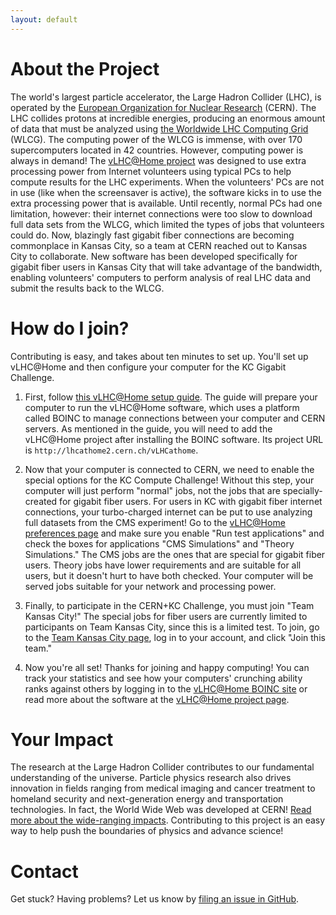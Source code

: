 ```yaml
---
layout: default
---
```


# About the Project
The world's largest particle accelerator, the Large Hadron Collider (LHC), is operated by the <a href="http://home.cern/about" target="_blank">European Organization for Nuclear Research</a> (CERN). The LHC collides protons at incredible energies, producing an enormous amount of data that must be analyzed using <a href="http://wlcg.web.cern.ch/" target="_blank">the Worldwide LHC Computing Grid</a> (WLCG). The computing power of the WLCG is immense, with over 170 supercomputers located in 42 countries. However, computing power is always in demand! The <a href="http://lhcathome.web.cern.ch/" target="_blank">vLHC@Home project</a> was designed to use extra processing power from Internet volunteers using typical PCs to help compute results for the LHC experiments. When the volunteers' PCs are not in use (like when the screensaver is active), the software kicks in to use the extra processing power that is available. Until recently, normal PCs had one limitation, however: their internet connections were too slow to download full data sets from the WLCG, which limited the types of jobs that volunteers could do. Now, blazingly fast gigabit fiber connections are becoming commonplace in Kansas City, so a team at CERN reached out to Kansas City to collaborate. New software has been developed specifically for gigabit fiber users in Kansas City that will take advantage of the bandwidth, enabling volunteers' computers to perform analysis of real LHC data and submit the results back to the WLCG.

# How do I join?
Contributing is easy, and takes about ten minutes to set up. You'll set up vLHC@Home and then configure your computer for the KC Gigabit Challenge.

1. First, follow <a href="http://lhcathome.web.cern.ch/join-us" target="_blank">this vLHC@Home setup guide</a>. The guide will prepare your computer to run the vLHC@Home software, which uses a platform called BOINC to manage connections between your computer and CERN servers. As mentioned in the guide, you will need to add the vLHC@Home project after installing the BOINC software. Its project URL is `http://lhcathome2.cern.ch/vLHCathome`.

2. Now that your computer is connected to CERN, we need to enable the special options for the KC Compute Challenge! Without this step, your computer will just perform "normal" jobs, not the jobs that are specially-created for gigabit fiber users. For users in KC with gigabit fiber internet connections, your turbo-charged internet can be put to use analyzing full datasets from the CMS experiment! Go to the <a href="http://lhcathome2.cern.ch/vLHCathome/prefs.php?subset=project" target="_blank">vLHC@Home preferences page</a> and make sure you enable "Run test applications" and check the boxes for applications "CMS Simulations" and "Theory Simulations." The CMS jobs are the ones that are special for gigabit fiber users. Theory jobs have lower requirements and are suitable for all users, but it doesn't hurt to have both checked. Your computer will be served jobs suitable for your network and processing power.

3. Finally, to participate in the CERN+KC Challenge, you must join "Team Kansas City!" The special jobs for fiber users are currently limited to participants on Team Kansas City, since this is a limited test. To join, go to the <a href="http://lhcathome2.cern.ch/vLHCathome/team_display.php?teamid=2839" target="_blank">Team Kansas City page</a>, log in to your account, and click "Join this team."

4. Now you're all set! Thanks for joining and happy computing! You can track your statistics and see how your computers' crunching ability ranks against others by logging in to the <a href="http://lhcathome2.cern.ch/vLHCathome/" target="_blank">vLHC@Home BOINC site</a> or read more about the software at the <a href="http://lhcathome.web.cern.ch/" target="_blank">vLHC@Home project page</a>.

# Your Impact
The research at the Large Hadron Collider contributes to our fundamental understanding of the universe. Particle physics research also drives innovation in fields ranging from medical imaging and cancer treatment to homeland security and next-generation energy and transportation technologies. In fact, the World Wide Web was developed at CERN! <a href="http://www.symmetrymagazine.org/article/october-2013/why-particle-physics-matters" target="_blank">Read more about the wide-ranging impacts</a>. Contributing to this project is an easy way to help push the boundaries of physics and advance science!

# Contact
Get stuck? Having problems? Let us know by <a href="https://github.com/CernKCChallenge/CernKCChallenge/issues" target="_blank">filing an issue in GitHub</a>.
